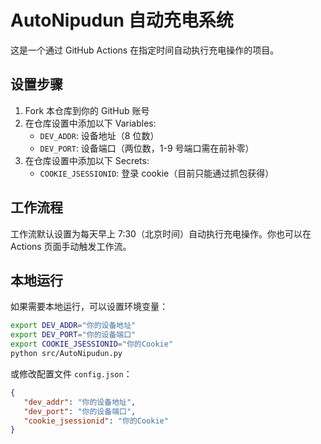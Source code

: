 # AutoNipudun 自动充电系统

这是一个通过 GitHub Actions 在指定时间自动执行充电操作的项目。

## 设置步骤

1. Fork 本仓库到你的 GitHub 账号
2. 在仓库设置中添加以下 Variables:
   - `DEV_ADDR`: 设备地址（8 位数）
   - `DEV_PORT`: 设备端口（两位数，1-9 号端口需在前补零）
3. 在仓库设置中添加以下 Secrets:
   - `COOKIE_JSESSIONID`: 登录 cookie（目前只能通过抓包获得）

## 工作流程

工作流默认设置为每天早上 7:30（北京时间）自动执行充电操作。你也可以在 Actions 页面手动触发工作流。

## 本地运行

如果需要本地运行，可以设置环境变量：

```bash
export DEV_ADDR="你的设备地址"
export DEV_PORT="你的设备端口"
export COOKIE_JSESSIONID="你的Cookie"
python src/AutoNipudun.py
```

或修改配置文件 `config.json`：
```json
{
   "dev_addr": "你的设备地址",
   "dev_port": "你的设备端口",
   "cookie_jsessionid": "你的Cookie"
}
```
